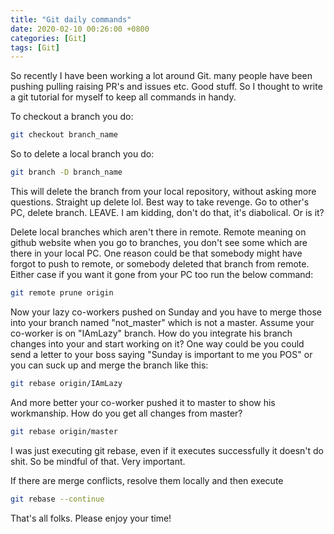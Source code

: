 ```yaml
---
title: "Git daily commands"
date: 2020-02-10 00:26:00 +0800
categories: [Git]
tags: [Git]
---
```


So recently I have been working a lot around Git. many people have been pushing pulling raising PR's and issues etc. Good stuff. So I thought to write a git tutorial for myself to keep all commands in handy.

To checkout a branch you do:

```bash
git checkout branch_name
```

So to delete a local branch you do:

```bash
git branch -D branch_name
```

This will delete the branch from your local repository, without asking more questions. Straight up delete lol. Best way to take revenge. Go to other's PC, delete branch. LEAVE. I am kidding, don't do that, it's diabolical. Or is it?

Delete local branches which aren't there in remote. Remote meaning on github website when you go to branches, you don't see some which are there in your local PC. One reason could be that somebody might have forgot to push to remote, or somebody deleted that branch from remote. Either case if you want it gone from your PC too run the below command:

```bash
git remote prune origin
```

Now your lazy co-workers pushed on Sunday and you have to merge those into your branch named "not_master" which is not a master. Assume your co-worker is on "IAmLazy" branch. How do you integrate his branch changes into your and start working on it? One way could be you could send a letter to your boss saying "Sunday is important to me you POS" or you can suck up and merge the branch like this:

```bash
git rebase origin/IAmLazy
```

And more better your co-worker pushed it to master to show his workmanship. How do you get all changes from master?

```bash
git rebase origin/master
```

I was just executing git rebase, even if it executes successfully it doesn't do shit. So be mindful of that. Very important.

If there are merge conflicts, resolve them locally and then execute

```bash
git rebase --continue
```

That's all folks. Please enjoy your time!